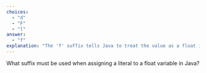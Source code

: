 ```yaml
---
choices:
  - "d"
  - "F"
  - "l"
answer:
  - "f"
explanation: "The 'f' suffix tells Java to treat the value as a float instead of a double."
---
```


What suffix must be used when assigning a literal to a float variable in Java?
